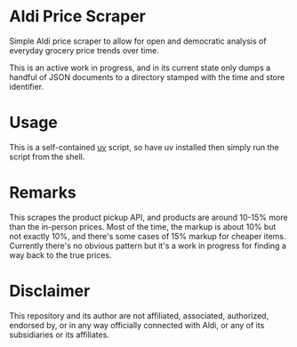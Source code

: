# Aldi Price Scraper
Simple Aldi price scraper to allow for open and democratic analysis of everyday grocery price trends over time.

This is an active work in progress, and in its current state only dumps a handful of JSON documents to a directory stamped with the time and store identifier.

# Usage
This is a self-contained [uv](https://github.com/astral-sh/uv) script, so have uv installed then simply run the script from the shell.

# Remarks
This scrapes the product pickup API, and products are around 10-15% more than the in-person prices. Most of the time, the markup is about 10% but not exactly 10%, and there's some cases of 15% markup for cheaper items. Currently there's no obvious pattern but it's a work in progress for finding a way back to the true prices.

# Disclaimer
This repository and its author are not affiliated, associated, authorized, endorsed by, or in any way officially connected with Aldi, or any of its subsidiaries or its affiliates.
